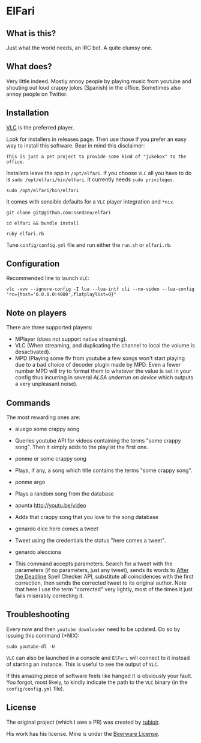 # ElFari
## What is this?

Just what the world needs, an IRC bot. A quite clumsy one.

## What does?

Very little indeed. Mostly annoy people by playing music from youtube and shouting out loud crappy jokes (Spanish) in the office. Sometimes also annoy people on Twitter.

## Installation

[VLC](http://www.videolan.org) is the preferred player.

Look for installers in releases page. Then use those if you prefer an easy way to install this software. Bear in mind this disclaimer:

`This is just a pet project to provide some kind of "jukebox" to the office.`

Installers leave the app in `/opt/elfari`. If you choose `VLC` all you have to do is `sudo /opt/elfari/bin/elfari`. It currently needs `sudo privileges`.

```
sudo /opt/elfari/bin/elfari
```

It comes with sensible defaults for a `VLC` player integration and `*nix`.

```
git clone git@github.com:ssedano/elfari

cd elfari && bundle install

ruby elfari.rb
```

Tune `config/config.yml` file and run either the `run.sh` or `elfari.rb`.

## Configuration

Recommended line to launch `VLC`:

```
vlc -vvv --ignore-config -I lua --lua-intf cli --no-video --lua-config "rc={host='0.0.0.0:4000',flatplaylist=0}"
```

## Note on players

There are three supported players:

* MPlayer (does not support native streaming).
* VLC (When streaming, and duplicating the channel to local the volume is desactivated).
* MPD (Playing some flv from youtube a few songs won't start playing due to a bad choice of decoder plugin made by MPD. Even a fewer number MPD will try to format them to whatever the value is set in your config thus incurring in several <i>ALSA underrun on device </i> which outputs a very unpleasant noise).

## Commands

The most rewarding ones are:

* aluego some crappy song
- Queries youtube API for videos containing the terms "some crappy song". Then it simply adds to the playlist the first one.

* ponme er some crappy song
- Plays, if any, a song which title contains the terms "some crappy song".

* ponme argo
- Plays a random song from the database

* apunta http://youtu.be/video
- Adds that crappy song that you love to the song database

* genardo dice here comes a tweet
- Tweet using the credentials the status "here comes a tweet".

* genardo alecciona
- This command accepts parameters. Search for a tweet with the parameters (if no parameters, just any tweet), sends its words to [After the Deadline](http://www.afterthedeadline.com/api.slp) Spell Checker API, substitute all coincidences with the first correction, then sends the corrected tweet to its original author. Note that here I use the term "corrected" very lightly, most of the times it just fails miserably correcting it.

## Troubleshooting

Every now and then `youtube downloader` need to be updated. Do so by issuing this command (\*NIX):

```
sudo youtube-dl -U
```

`VLC` can also be launched in a console and `ElFari` will connect to it instead of starting an instance. This is useful to see the output of `VLC`.

If this amazing piece of software feels like hanged it is obviously your fault. You forgot, most likely, to kindly indicate the path to the `VLC` binary (in the `config/config.yml` file).

## License

The original project (which I owe a PR) was created by [rubiojr](https://github.com/rubiojr).

His work has his license. Mine is under the [Beerware License](http://en.wikipedia.org/wiki/Beerware).

